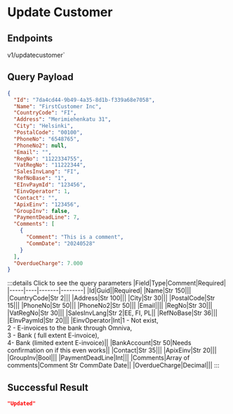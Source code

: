 # Update Customer

## Endpoints

<!--@include: @/dist/md/api_url.md-->v1/updatecustomer`

## Query Payload
```json
{
  "Id": "7da4cd44-9b49-4a35-8d1b-f339a68e7058",
  "Name": "FirstCustomer Inc",
  "CountryCode": "FI",
  "Address": "Merimiehenkatu 31",
  "City": "Helsinki",
  "PostalCode": "00100",
  "PhoneNo": "6548765",
  "PhoneNo2": null,
  "Email": "",
  "RegNo": "1122334755",
  "VatRegNo": "11222344",
  "SalesInvLang": "FI",
  "RefNoBase": "1",
  "EInvPaymId": "123456",
  "EinvOperator": 1,
  "Contact": "",
  "ApixEinv": "123456",
  "GroupInv": false,
  "PaymentDeadLine": 7,
  "Comments": [
    {
      "Comment": "This is a comment",
      "CommDate": "20240528"
    }
  ],
  "OverdueCharge": 7.000
}
```
:::details Click to see the query parameters
|Field|Type|Comment|Required|
|-----|----|-------|--------|
|Id|Guid||Required|
|Name|Str 150|||
|CountryCode|Str 2|||
|Address|Str 100|||
|City|Str 30|||
|PostalCode|Str 15|||
|PhoneNo|Str 50|||
|PhoneNo2|Str 50|||
|Email||||
|RegNo|Str 30|||
|VatRegNo|Str 30|||
|SalesInvLang|Str 2|EE, FI, PL||
|RefNoBase|Str 36|||
|EInvPaymId|Str 20|||
|EinvOperator|Int|1 - Not exist, <br>2 - E-invoices to the bank through Omniva, <br>3 - Bank ( full extent E-invoice), <br>4- Bank (limited extent E-invoice)||
|BankAccount|Str 50|Needs confirmation on if this even works||
|Contact|Str 35|||
|ApixEinv|Str 20|||
|GroupInv|Bool|||
|PaymentDeadLine|Int|||
|Comments|Array of comments|Comment Str CommDate Date||
|OverdueCharge|Decimal|||
:::

## Successful Result
```json
"Updated"
```